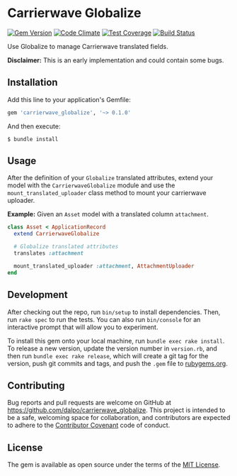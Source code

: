 # Carrierwave Globalize

[![Gem Version](https://badge.fury.io/rb/carrierwave_globalize.svg)](https://badge.fury.io/rb/carrierwave_globalize) [![Code Climate](https://codeclimate.com/github/dalpo/carrierwave_globalize/badges/gpa.svg)](https://codeclimate.com/github/dalpo/carrierwave_globalize) [![Test Coverage](https://codeclimate.com/github/dalpo/carrierwave_globalize/badges/coverage.svg)](https://codeclimate.com/github/dalpo/carrierwave_globalize/coverage) [![Build Status](https://travis-ci.org/dalpo/carrierwave_globalize.svg?branch=master)](https://travis-ci.org/dalpo/carrierwave_globalize)

Use Globalize to manage Carrierwave translated fields.

**Disclaimer:** This is an early implementation and could contain some bugs.

## Installation

Add this line to your application's Gemfile:

```ruby
gem 'carrierwave_globalize', '~> 0.1.0'
```

And then execute:

    $ bundle install


## Usage

After the definition of your `Globalize` translated attributes, extend your model with the `CarrierwaveGlobalize` module and use the `mount_translated_uploader` class method to mount your carrierwave uploader.

**Example:** Given an `Asset` model with a translated column `attachment`.

```ruby
class Asset < ApplicationRecord
  extend CarrierwaveGlobalize

  # Globalize translated attributes
  translates :attachment

  mount_translated_uploader :attachment, AttachmentUploader
end
```

## Development

After checking out the repo, run `bin/setup` to install dependencies. Then, run `rake spec` to run the tests. You can also run `bin/console` for an interactive prompt that will allow you to experiment.

To install this gem onto your local machine, run `bundle exec rake install`. To release a new version, update the version number in `version.rb`, and then run `bundle exec rake release`, which will create a git tag for the version, push git commits and tags, and push the `.gem` file to [rubygems.org](https://rubygems.org).

## Contributing

Bug reports and pull requests are welcome on GitHub at https://github.com/dalpo/carrierwave_globalize. This project is intended to be a safe, welcoming space for collaboration, and contributors are expected to adhere to the [Contributor Covenant](http://contributor-covenant.org) code of conduct.


## License

The gem is available as open source under the terms of the [MIT License](http://opensource.org/licenses/MIT).
